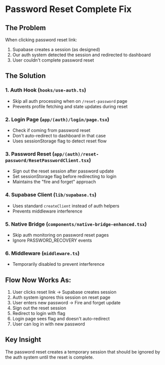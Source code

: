 # Password Reset Complete Fix

## The Problem
When clicking password reset link:
1. Supabase creates a session (as designed)
2. Our auth system detected the session and redirected to dashboard
3. User couldn't complete password reset

## The Solution

### 1. **Auth Hook** (`hooks/use-auth.ts`)
- Skip all auth processing when on `/reset-password` page
- Prevents profile fetching and state updates during reset

### 2. **Login Page** (`app/(auth)/login/page.tsx`)
- Check if coming from password reset
- Don't auto-redirect to dashboard in that case
- Uses sessionStorage flag to detect reset flow

### 3. **Password Reset** (`app/(auth)/reset-password/ResetPasswordClient.tsx`)
- Sign out the reset session after password update
- Set sessionStorage flag before redirecting to login
- Maintains the "fire and forget" approach

### 4. **Supabase Client** (`lib/supabase.ts`)
- Uses standard `createClient` instead of auth helpers
- Prevents middleware interference

### 5. **Native Bridge** (`components/native-bridge-enhanced.tsx`)
- Skip auth monitoring on password reset pages
- Ignore PASSWORD_RECOVERY events

### 6. **Middleware** (`middleware.ts`)
- Temporarily disabled to prevent interference

## Flow Now Works As:
1. User clicks reset link → Supabase creates session
2. Auth system ignores this session on reset page
3. User enters new password → Fire and forget update
4. Sign out the reset session
5. Redirect to login with flag
6. Login page sees flag and doesn't auto-redirect
7. User can log in with new password

## Key Insight
The password reset creates a temporary session that should be ignored by the auth system until the reset is complete.

